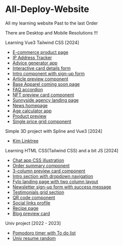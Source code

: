 # All-Deploy-Website
All my learning website
Past to the last Order 

There are Desktop and Mobile Resolutions !!! 

Learning Vue3 Tailwind CSS [2024]
- [E-commerce product page](https://01057057kim.github.io/E-commerce-product-page/)
- [IP Address Tracker](https://01057057kim.github.io/IP-Address-Tracker/)
- [Advice generator app](https://01057057kim.github.io/Advice-generator-app/)
- [Interactive card details form](https://01057057kim.github.io/Interactive-card-details-form/)
- [Intro component with sign-up form](https://01057057kim.github.io/Intro-component-with-sign-up-form/)
- [Article preview component](https://01057057kim.github.io/Article-preview-component/)
- [Base Apparel coming soon page](https://01057057kim.github.io/Base-Apparel-coming-soon-page/)
- [FAQ accordion](https://01057057kim.github.io/FAQ-accordion/)
- [NFT preview card component](https://01057057kim.github.io/NFT-preview-card-component/)
- [Sunnyside agency landing page](https://01057057kim.github.io/Sunnyside-agency-landing-page/)
- [News homepage](https://01057057kim.github.io/News-homepage/)
- [Age calculator app](https://01057057kim.github.io//Age-calculator-app/)
- [Product preview](https://01057057kim.github.io/Product-preview/)
- [Single price grid component](https://01057057kim.github.io/Single-price-grid-component/)

Simple 3D project with Spline and Vue3 [2024]
- [Kim Linktree](https://01057057kim.github.io/Kim-Linktree/ )


Learning HTML CSS(Tailwind CSS) and a bit JS [2024]
- [Chat app CSS illustration]( https://01057057kim.github.io/Chat-app-CSS-illustration.github.io/)
- [Order summary component]( https://01057057kim.github.io/Order-summary-component.github.io/)
- [3-column preview card component](https://01057057kim.github.io/3-column-preview-card-component.github.io/)
- [Intro section with dropdown navigation](https://01057057kim.github.io/Intro-section-with-dropdown-navigation.github.io/)
- [Fylo landing page with two column layout](https://01057057kim.github.io/Fylo-landing-page-with-two-column-layout.github.io/)
- [Newsletter sign-up form with success message](https://01057057kim.github.io/Newsletter-sign-up-form-with-success-message.github.io/)
- [Testimonials grid section](https://01057057kim.github.io/Testimonials-grid-section.github.io/)
- [QR code component](https://01057057kim.github.io/QR-code-component.github.io/)
- [Social links profile](https://01057057kim.github.io/social-links-profile.github.io/)
- [Recipe page](https://01057057kim.github.io/recipe-page.github.io/)
- [Blog preview card](https://01057057kim.github.io/Blog-preview-card.github.io/)


Univ project [2022 - 2023]
- [Pomodoro timer with To do list](https://01057057kim.github.io/Final-Project/Index.html)
- [Univ resume random](https://01057057kim.github.io/01057057resume.github.io/index/index.html)

